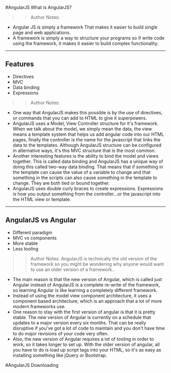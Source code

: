 <!-- .slide: data-state="title" -->
#AngularJS
What is AngularJS?

> > Author Notes:
- Angular JS is simply a framework That makes it easier to build single page and web applications.
- A framework is simply a way to structure your programs so if write code using the framework, it makes it easier to build complex functionality.

---

## Features

- Directives
- MVC
- Data binding
- Expressions

> > Author Notes:
- One way that AngularJS makes this possible is by the use of directives, or commands that you can add to HTML to give it superpowers.
- AngularJS uses a Model, View Controller structure for it's framework. When we talk about the model, we simply mean the data, the view means a template system that helps us add angular code into our HTML pages, finally the controller is the name for the javascript that links the data to the templates. Although AngularJS structure can be configured in alternative ways, it's this MVC structure that is the most common.
- Another interesting features is the ability to bind the model and views together. This is called data binding and AngularJS has a unique way of doing this called two-way data binding. That means that if something in the template can cause the value of a variable to change and that something in the scripts can also cause something in the template to change. They are both tied or bound together.
- AngularJS uses double curly braces to create expressions. Expressions is how you output something from the controller...or the javascript into the HTML view or template.

---

## AngularJS vs Angular

- Different paradigm
- MVC vs components
- More stable
- Less tooling

> > Author Notes:
AngularJS is technically the old version of the framework so you might be wondering why anyone would want to use an older version of a framework..
- The main reason is that the new version of Angular, which is called just Angular instead of AngularJS is a complete re-write of the framework, so learning Angular is like learning a completely different framework.
- Instead of using the model view component architecture, it uses a component based architecture, which is an approach that a lot of more modern frameworks use.
- One reason to stay with the first version of angular is that it is pretty stable. The new version of Angular is currently on a schedule that updates to a major version every six months. That can be really disruptive if you've got a lot of code to maintain and you don't have time to do major revisions of your code very often.
- Also, the new version of Angular requires a lot of tooling in order to work, so it takes longer to set up. With the older version of angular, all you have to do is load up script tags into your HTML, so it's as easy as installing something like jQuery or Bootstrap.

<!-- .slide: data-state="title" -->
#AngularJS
Downloading
